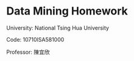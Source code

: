 # Data Mining Homework
University: National Tsing Hua University

Code: 10710ISA581000

Professor: 陳宜欣
